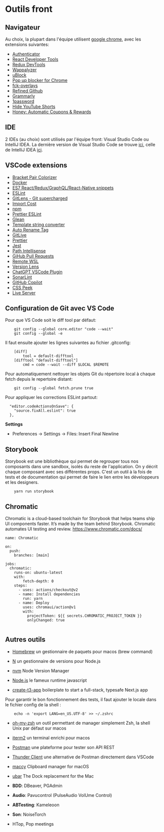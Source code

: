 # Outils front

## Navigateur

Au choix, la plupart dans l'équipe utilisent [google chrome](https://www.google.com/intl/fr/chrome/), avec les extensions suivantes:

- [Authenticator](https://chrome.google.com/webstore/detail/authenticator/bhghoamapcdpbohphigoooaddinpkbai)
- [React Developer Tools](https://chrome.google.com/webstore/detail/react-developer-tools/fmkadmapgofadopljbjfkapdkoienihi)
- [Redux DevTools](https://chrome.google.com/webstore/detail/redux-devtools/lmhkpmbekcpmknklioeibfkpmmfibljd)
- [Wappalyzer](https://chrome.google.com/webstore/detail/wappalyzer-technology-pro/gppongmhjkpfnbhagpmjfkannfbllamg)
- [uBlock](https://chrome.google.com/webstore/detail/ublock-free-ad-blocker/epcnnfbjfcgphgdmggkamkmgojdagdnn)
- [Pop up blocker for Chrome](https://chrome.google.com/webstore/detail/pop-up-blocker-for-chrome/bkkbcggnhapdmkeljlodobbkopceiche)
- [fck-overlays](https://chrome.google.com/webstore/detail/fck-overlays/ppedokobpbdajgiejhnjfbdjlgobcpkp)
- [Refined Github](https://chrome.google.com/webstore/detail/refined-github/hlepfoohegkhhmjieoechaddaejaokhf?hl=en)
- [Grammarly](https://chrome.google.com/webstore/detail/grammarly-grammar-checker/kbfnbcaeplbcioakkpcpgfkobkghlhen?hl=en-US)
- [1password](https://chrome.google.com/webstore/detail/1password-%E2%80%93-password-mana/aeblfdkhhhdcdjpifhhbdiojplfjncoa?hl=fr)
- [Hide YouTube Shorts](https://chrome.google.com/webstore/detail/hide-youtube-shorts/aljlkinhomaaahfdojalfmimeidofpih/related)
- [Honey: Automatic Coupons & Rewards](https://chrome.google.com/webstore/detail/honey-automatic-coupons-r/bmnlcjabgnpnenekpadlanbbkooimhnj?hl=fr)


## IDE

2 IDEs (au choix) sont utilisés par l'équipe front: Visual Studio Code ou IntelliJ IDEA.
La dernière version de Visual Studio Code se trouve [ici](https://code.visualstudio.com/download), celle de IntelliJ IDEA [ici](https://www.jetbrains.com/fr-fr/idea/download/#section=mac).


## VSCode extensions

- [Bracket Pair Colorizer](https://marketplace.visualstudio.com/items?itemName=CoenraadS.bracket-pair-colorizer)
- [Docker](https://marketplace.visualstudio.com/items?itemName=ms-azuretools.vscode-docker)
- [ES7 React/Redux/GraphQL/React-Native snippets](https://marketplace.visualstudio.com/items?itemName=dsznajder.es7-react-js-snippets)
- [ESLint](https://marketplace.visualstudio.com/items?itemName=dbaeumer.vscode-eslint)
- [GitLens - Git supercharged](https://marketplace.visualstudio.com/items?itemName=eamodio.gitlens)
- [Import Cost](https://marketplace.visualstudio.com/items?itemName=wix.vscode-import-cost)
- [npm](https://marketplace.visualstudio.com/items?itemName=eg2.vscode-npm-script)
- [Prettier ESLint](https://marketplace.visualstudio.com/items?itemName=rvest.vs-code-prettier-eslint)
- [Glean](https://marketplace.visualstudio.com/items?itemName=wix.glean)
- [Template string converter](https://marketplace.visualstudio.com/items?itemName=meganrogge.template-string-converter)
- [Auto Rename Tag](https://marketplace.visualstudio.com/items?itemName=formulahendry.auto-rename-tag)
- [GitLive](https://marketplace.visualstudio.com/items?itemName=TeamHub.teamhub)
- [Prettier](https://marketplace.visualstudio.com/items?itemName=esbenp.prettier-vscode)
- [Jest](https://marketplace.visualstudio.com/items?itemName=Orta.vscode-jest)
- [Path Intellisense](https://marketplace.visualstudio.com/items?itemName=christian-kohler.path-intellisense)
- [GiHub Pull Requests](https://marketplace.visualstudio.com/items?itemName=GitHub.vscode-pull-request-github)
- [Remote WSL](https://marketplace.visualstudio.com/items?itemName=ms-vscode-remote.remote-wsl)
- [Version Lens](https://marketplace.visualstudio.com/items?itemName=pflannery.vscode-versionlens)
- [ChatGPT VSCode Plugin](https://marketplace.visualstudio.com/items?itemName=JayBarnes.chatgpt-vscode-plugin)
- [SonarLint](https://marketplace.visualstudio.com/items?itemName=SonarSource.sonarlint-vscode)
- [GitHub Copilot](https://marketplace.visualstudio.com/items?itemName=GitHub.copilot)
- [CSS Peek](https://marketplace.visualstudio.com/items?itemName=pranaygp.vscode-css-peek)
- [Live Server](https://marketplace.visualstudio.com/items?itemName=ritwickdey.LiveServer)

## Configuration de Git avec VS Code

Pour que VS Code soit le diff tool par défaut:
```
    git config --global core.editor "code --wait"
    git config --global -e
```
Il faut ensuite ajouter les lignes suivantes au fichier .gitconfig:
```
    [diff]
        tool = default-difftool
    [difftool "default-difftool"]
        cmd = code --wait --diff $LOCAL $REMOTE
```

Pour automatiquement nettoyer les objets Git du répertoire local à chaque fetch depuis le repertoire distant:
```
    git config --global fetch.prune true
```

Pour appliquer les corrections ESLint partout:
```
  "editor.codeActionsOnSave": {
    "source.fixAll.eslint": true
  },
```

**Settings**
- Preferences -> Settings -> Files: Insert Final Newline

## Storybook

Storybook est une bibliothèque qui permet de regrouper tous nos composants dans une sandbox, isolés du reste de l'application. On y décrit chaque composant avec ses différentes props. C'est un outil à la fois de tests et de documentation qui permet de faire le lien entre les développeurs et les designers.
````
    yarn run storybook
````

## Chromatic

Chromatic is a cloud-based toolchain for Storybook that helps teams ship UI components faster. It’s made by the team behind Storybook. Chromatic automates UI testing and review.
https://www.chromatic.com/docs/

```
name: Chromatic

on:
  push:
    branches: [main]

jobs:
  chromatic:
    runs-on: ubuntu-latest
    with:
        fetch-depth: 0
    steps:
      - uses: actions/checkout@v2
      - name: Install dependencies
        run: yarn
      - name: Deploy 
        uses: chromaui/action@v1
        with:
          projectToken: ${{ secrets.CHROMATIC_PROJECT_TOKEN }}
          onlyChanged: true
          
 ```

## Autres outils

- [Homebrew](https://brew.sh/index_fr) un gestionnaire de paquets pour macos (brew command)
- [N](https://formulae.brew.sh/formula/n) un gestionnaire de versions pour Node.js
- [nvm](https://github.com/nvm-sh/nvm) Node Version Manager
- [Node.js](https://nodejs.org/en/) le fameux runtime javascript

- [create-t3-app](https://create.t3.gg/) boilerplate to start a full-stack, typesafe Next.js app

Pour garantir le bon fonctionnement des tests, il faut ajouter le locale dans le fichier config de la shell :
````
    echo -n 'export LANG=en_US.UTF-8' >> ~/.zshrc
````
- [oh-my-zsh](https://ohmyz.sh/#install) un outil permettant de manager simplement Zsh, la shell Unix par défaut sur macos
- [iterm2](https://iterm2.com/downloads.html) un terminal enrichi pour macos
- [Postman](https://www.postman.com/downloads/) une plateforme pour tester son API REST
- [Thunder Client](https://marketplace.visualstudio.com/items?itemName=rangav.vscode-thunder-client) une alternative de Postman directement dans VSCode
- [maccy](https://maccy.app/) Clipboard manager for macOS
- [ubar](https://brawersoftware.com/products/ubar) The Dock replacement for the Mac

- **BDD**: DBeaver, PGAdmin
- **Audio**:  Pavucontrol (PulseAudio VolUme Control)
- **ABTesting**: Kameleoon
- **Son**: NoiseTorch
- HTop, Pop meetings
